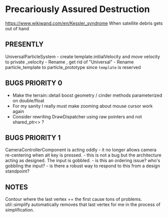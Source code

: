 # Precariously Assured Destruction
https://www.wikiwand.com/en/Kessler_syndrome
When satellite debris gets out of hand

## PRESENTLY

UniversalParticleSystem
	- create template.initialVelocity and move velocity to private _velocity
	- Rename , get rid of "Universal"
	- Rename particle_template to particle_prototype since `template` is reserved


## BUGS PRIORITY 0

- Make the terrain::detail boost geometry / cinder methods parameterized on double/float
- For my sanity I really must make zooming about mouse cursor work again
- Consider rewriting DrawDispatcher using raw pointers and not shared_ptr<> ?

## BUGS PRIORITY 1

CameraControllerComponent is acting oddly - it no longer allows camera re-centering when alt key is pressed.
	- this is not a bug but the architecture acting as designed. The input is gobbled.
	- is this an ordering issue? who's gobbling the input?
	- is there a robust way to respond to this from a design standpoint?

## NOTES
Contour where the last vertex == the first cause tons of problems. util::simplify automatically removes that last vertex for me in the process of simplification.
